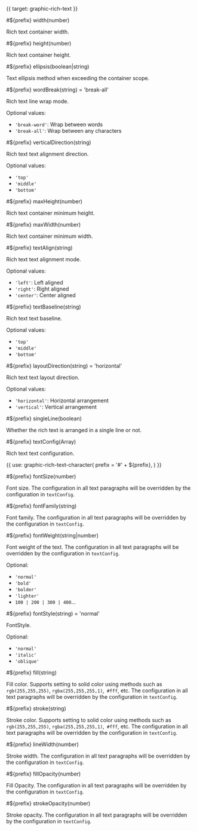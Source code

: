 {{ target: graphic-rich-text }}

<!-- Canopus IRichTextGraphicAttribute -->

#${prefix} width(number)

Rich text container width.

#${prefix} height(number)

Rich text container height.

#${prefix} ellipsis(boolean|string)

Text ellipsis method when exceeding the container scope.

#${prefix} wordBreak(string) = 'break-all'

Rich text line wrap mode.

Optional values:

- `'break-word'`: Wrap between words
- `'break-all'`: Wrap between any characters

#${prefix} verticalDirection(string)

Rich text text alignment direction.

Optional values:

- `'top'`
- `'middle'`
- `'bottom'`

#${prefix} maxHeight(number)

Rich text container minimum height.

#${prefix} maxWidth(number)

Rich text container minimum width.

#${prefix} textAlign(string)

Rich text text alignment mode.

Optional values:

- `'left'`: Left aligned
- `'right'`: Right aligned
- `'center'`: Center aligned

#${prefix} textBaseline(string)

Rich text text baseline.

Optional values:

- `'top'`
- `'middle'`
- `'bottom'`

#${prefix} layoutDirection(string) = 'horizontal'

Rich text text layout direction.

Optional values:

- `'horizontal'`: Horizontal arrangement
- `'vertical'`: Vertical arrangement

#${prefix} singleLine(boolean)

Whether the rich text is arranged in a single line or not.

#${prefix} textConfig(Array)

Rich text text configuration.

{{ use: graphic-rich-text-character(
  prefix = '#' + ${prefix},
) }}

<!-- Supports only regular text configurations, which will be inherited by textConfig. -->

#${prefix} fontSize(number)

Font size. The configuration in all text paragraphs will be overridden by the configuration in `textConfig`.

#${prefix} fontFamily(string)

Font family. The configuration in all text paragraphs will be overridden by the configuration in `textConfig`.

#${prefix} fontWeight(string|number)

Font weight of the text. The configuration in all text paragraphs will be overridden by the configuration in `textConfig`.

Optional:

- `'normal'`
- `'bold'`
- `'bolder'`
- `'lighter'`
- `100 | 200 | 300 | 400`...

#${prefix} fontStyle(string) = 'normal'

FontStyle.

Optional:

- `'normal'`
- `'italic'`
- `'oblique'`

#${prefix} fill(string)

Fill color. Supports setting to solid color using methods such as `rgb(255,255,255)`, `rgba(255,255,255,1)`,` #fff`, etc.
The configuration in all text paragraphs will be overridden by the configuration in `textConfig`.

#${prefix} stroke(string)

Stroke color. Supports setting to solid color using methods such as `rgb(255,255,255)`, `rgba(255,255,255,1)`,` #fff`, etc.
The configuration in all text paragraphs will be overridden by the configuration in `textConfig`.

#${prefix} lineWidth(number)

Stroke width. The configuration in all text paragraphs will be overridden by the configuration in `textConfig`.

#${prefix} fillOpacity(number)

Fill Opacity. The configuration in all text paragraphs will be overridden by the configuration in `textConfig`.

#${prefix} strokeOpacity(number)

Stroke opacity. The configuration in all text paragraphs will be overridden by the configuration in `textConfig`.

